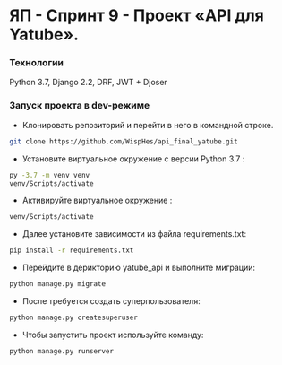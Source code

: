 # ЯП - Спринт 9 - Проект «API для Yatube».
### Технологии
Python 3.7, Django 2.2, DRF, JWT + Djoser
### Запуск проекта в dev-режиме
- Клонировать репозиторий и перейти в него в командной строке.
```bash
git clone https://github.com/WispHes/api_final_yatube.git
```
- Установите виртуальное окружение c версии Python 3.7 :
```bash
py -3.7 -m venv venv
venv/Scripts/activate
```
- Активируйте виртуальное окружение :
```bash
venv/Scripts/activate
```
- Далее установите зависимости из файла requirements.txt:
```bash
pip install -r requirements.txt
```
- Перейдите в дерикторию yatube_api и выполните миграции:
```bash
python manage.py migrate
```
- После требуется создать суперпользователя:
```bash
python manage.py createsuperuser
```
- Чтобы запустить проект используйте команду:
```bash
python manage.py runserver
```